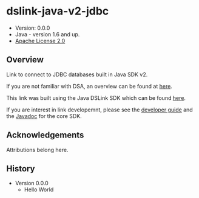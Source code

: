 # dslink-java-v2-jdbc

* Version: 0.0.0
* Java - version 1.6 and up.
* [Apache License 2.0](http://www.apache.org/licenses/LICENSE-2.0)


## Overview

Link to connect to JDBC databases built in Java SDK v2.

If you are not familiar with DSA, an overview can be found at
[here](http://iot-dsa.org/get-started/how-dsa-works).

This link was built using the Java DSLink SDK which can be found
[here](https://github.com/iot-dsa-v2/sdk-dslink-java).

If you are interest in link developemnt, please see the [developer guide](https://iot-dsa-v2.github.io/sdk-dslink-java/DeveloperGuide) and the [Javadoc](https://iot-dsa-v2.github.io/sdk-dslink-java/javadoc/) for the core SDK.

## Acknowledgements

Attributions belong here.

## History

* Version 0.0.0
  - Hello World


